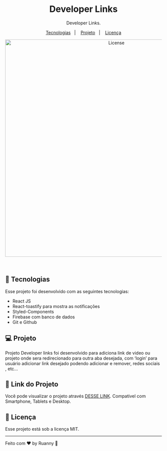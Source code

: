 <h1 align="center">Developer Links</h1>

<p align="center">
Developer Links.
</p>

<p align="center">
  <a href="#-tecnologias">Tecnologias</a>&nbsp;&nbsp;&nbsp;|&nbsp;&nbsp;&nbsp;
  <a href="#-projeto">Projeto</a>&nbsp;&nbsp;&nbsp;|&nbsp;&nbsp;&nbsp;
  <a href="#memo-licença">Licença</a>
</p>

<p align="center">
  <img alt="License" src="https://user-images.githubusercontent.com/84647446/230990434-11fbd324-2212-4dc9-9478-eb1f98ab5768.png" width="700px">
</p>

<br>

## 🚀 Tecnologias

Esse projeto foi desenvolvido com as seguintes tecnologias:

- React JS
- React-toastify para mostra as notificações
- Styled-Components
- Firebase com banco de dados
- Git e Github

## 💻 Projeto

Projeto Developer links foi desenvolvido para adiciona link de video ou projeto onde sera redirecionado para outra aba desejada, com ‘login’ para usuário adicionar link desejado podendo adicionar e remover, redes sociais , etc...

## 🔖 Link do Projeto

Você pode visualizar o projeto através [DESSE LINK](https://developerlink.vercel.app/). Compativel com Smartphone, Tablets e Desktop.


## :memo: Licença

Esse projeto está sob a licença MIT.

---

Feito com ♥ by Ruanny :wave:
